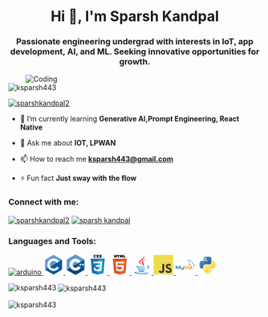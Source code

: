 <h1 align="center">Hi 👋, I'm Sparsh Kandpal</h1>
<h3 align="center">Passionate engineering undergrad with interests in IoT, app development, AI, and ML. Seeking innovative opportunities for growth.</h3>

<img align="right" alt="Coding" width="470" src ="https://raw.githubusercontent.com/TheDudeThatCode/TheDudeThatCode/master/Assets/Designer.gif">

<p align="left"> <img src="https://komarev.com/ghpvc/?username=ksparsh443&label=Profile%20views&color=0e75b6&style=flat" alt="ksparsh443" /> </p>

<p align="left"> <a href="https://twitter.com/sparshkandpal2" target="blank"><img src="https://img.shields.io/twitter/follow/sparshkandpal2?logo=twitter&style=for-the-badge" alt="sparshkandpal2" /></a> </p>

- 🌱 I’m currently learning **Generative AI,Prompt Engineering, React Native**

- 💬 Ask me about **IOT, LPWAN**

- 📫 How to reach me **ksparsh443@gmail.com**

- ⚡ Fun fact **Just sway with the flow**

<h3 align="left">Connect with me:</h3>
<p align="left">
<a href="https://twitter.com/sparshkandpal2" target="blank"><img align="center" src="https://raw.githubusercontent.com/rahuldkjain/github-profile-readme-generator/master/src/images/icons/Social/twitter.svg" alt="sparshkandpal2" height="30" width="40" /></a>
<a href="https://linkedin.com/in/sparsh kandpal" target="blank"><img align="center" src="https://raw.githubusercontent.com/rahuldkjain/github-profile-readme-generator/master/src/images/icons/Social/linked-in-alt.svg" alt="sparsh kandpal" height="30" width="40" /></a>
</p>

<h3 align="left">Languages and Tools:</h3>
<p align="left"> <a href="https://www.arduino.cc/" target="_blank" rel="noreferrer"> <img src="https://cdn.worldvectorlogo.com/logos/arduino-1.svg" alt="arduino" width="40" height="40"/> </a> <a href="https://www.cprogramming.com/" target="_blank" rel="noreferrer"> <img src="https://raw.githubusercontent.com/devicons/devicon/master/icons/c/c-original.svg" alt="c" width="40" height="40"/> </a> <a href="https://www.w3schools.com/cpp/" target="_blank" rel="noreferrer"> <img src="https://raw.githubusercontent.com/devicons/devicon/master/icons/cplusplus/cplusplus-original.svg" alt="cplusplus" width="40" height="40"/> </a> <a href="https://www.w3schools.com/css/" target="_blank" rel="noreferrer"> <img src="https://raw.githubusercontent.com/devicons/devicon/master/icons/css3/css3-original-wordmark.svg" alt="css3" width="40" height="40"/> </a> <a href="https://www.w3.org/html/" target="_blank" rel="noreferrer"> <img src="https://raw.githubusercontent.com/devicons/devicon/master/icons/html5/html5-original-wordmark.svg" alt="html5" width="40" height="40"/> </a> <a href="https://www.java.com" target="_blank" rel="noreferrer"> <img src="https://raw.githubusercontent.com/devicons/devicon/master/icons/java/java-original.svg" alt="java" width="40" height="40"/> </a> <a href="https://developer.mozilla.org/en-US/docs/Web/JavaScript" target="_blank" rel="noreferrer"> <img src="https://raw.githubusercontent.com/devicons/devicon/master/icons/javascript/javascript-original.svg" alt="javascript" width="40" height="40"/> </a> <a href="https://www.mysql.com/" target="_blank" rel="noreferrer"> <img src="https://raw.githubusercontent.com/devicons/devicon/master/icons/mysql/mysql-original-wordmark.svg" alt="mysql" width="40" height="40"/> </a> <a href="https://www.python.org" target="_blank" rel="noreferrer"> <img src="https://raw.githubusercontent.com/devicons/devicon/master/icons/python/python-original.svg" alt="python" width="40" height="40"/> </a> </p>

<p><img align="left" src="https://github-readme-stats.vercel.app/api/top-langs?username=ksparsh443&show_icons=true&locale=en&layout=compact" alt="ksparsh443" /></p>

<p>&nbsp;<img align="center" src="https://github-readme-stats.vercel.app/api?username=ksparsh443&show_icons=true&locale=en" alt="ksparsh443" /></p>

<p><img align="center" src="https://github-readme-streak-stats.herokuapp.com/?user=ksparsh443&" alt="ksparsh443" /></p>
